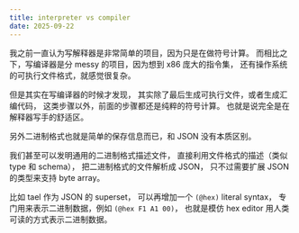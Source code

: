 ```yaml
---
title: interpreter vs compiler
date: 2025-09-22
---
```


我之前一直认为写解释器是非常简单的项目，因为只是在做符号计算。
而相比之下，写编译器是分 messy 的项目，因为想到 x86 庞大的指令集，
还有操作系统的可执行文件格式，就感觉很复杂。

但是其实在写编译器的时候才发现，
其实除了最后生成可执行文件，或者生成汇编代码，
这类步骤以外，前面的步骤都还是纯粹的符号计算。
也就是说完全是在解释器写手的舒适区。

另外二进制格式也就是简单的保存信息而已，和 JSON 没有本质区别。

我们甚至可以发明通用的二进制格式描述文件，
直接利用文件格式的描述（类似 type 和 schema），
把二进制格式的文件解析成 JSON，
只不过需要扩展 JSON 的类型来支持 byte array。

比如 tael 作为 JSON 的 superset，
可以再增加一个 `(@hex)` literal syntax，
专门用来表示二进制数据，例如 `(@hex F1 A1 00)`，
也就是模仿 hex editor 用人类可读的方式表示二进制数据。
